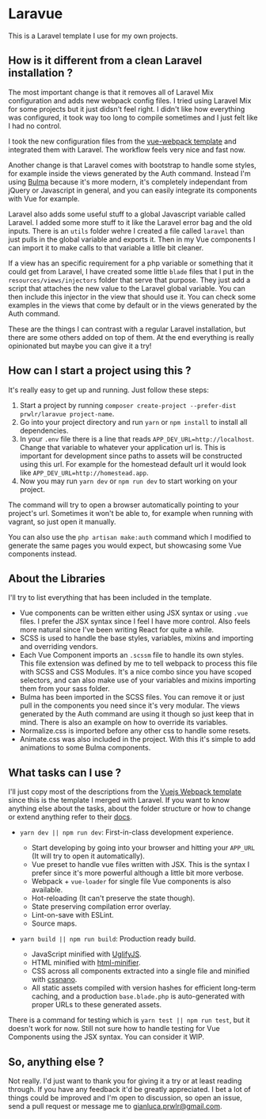 # Laravue

This is a Laravel template I use for my own projects.

## How is it different from a clean Laravel installation ?

The most important change is that it removes all of Laravel Mix configuration and adds new webpack config files. I tried using Laravel Mix for some projects but it just didsn't feel right. I didn't like how everything was configured, it took way too long to compile sometimes and I just felt like I had no control.

I took the new configuration files from the [vue-webpack template](http://vuejs-templates.github.io/webpack/) and integrated them with Laravel. The workflow feels very nice and fast now.

Another change is that Laravel comes with bootstrap to handle some styles, for example inside the views generated by the Auth command. Instead I'm using [Bulma](http://bulma.io) because it's more modern, it's completely independant from jQuery or Javascript in general, and you can easily integrate its components with Vue for example.

Laravel also adds some useful stuff to a global Javascript variable called Laravel. I added some more stuff to it like the Laravel error bag and the old inputs. There is an `utils` folder wehre I created a file called `laravel` than just pulls in the global variable and exports it. Then in my Vue components I can import it to make calls to that variable a litlle bit cleaner.

If a view has an specific requirement for a php variable or something that it could get from Laravel, I have created some little `blade` files that I put in the `resources/views/injectors` folder that serve that purpose. They just add a script that attaches the new value to the Laravel global variable. You can then include this injector in the view that should use it. You can check some examples in the views that come by default or in the views generated by the Auth command.

These are the things I can contrast with a regular Laravel installation, but there are some others added on top of them. At the end everything is really opinionated but maybe you can give it a try!

## How can I start a project using this ?

It's really easy to get up and running. Just follow these steps:

1. Start a project by running `composer create-project --prefer-dist prwlr/laravue project-name`.
2. Go into your project directory and run `yarn` or `npm install` to install all dependencies.
3. In your `.env` file there is a line that reads `APP_DEV_URL=http://localhost`. Change that variable to whatever your application url is. This is important for development since paths to assets will be constructed using this url. For example for the homestead default url it would look like `APP_DEV_URL=http://homestead.app`.
4. Now you may run `yarn dev` or `npm run dev` to start working on your project.

The command will try to open a browser automatically pointing to your project's url. Sometimes it won't be able to, for example when running with vagrant, so just open it manually.

You can also use the `php artisan make:auth` command which I modified to generate the same pages you would expect, but showcasing some Vue components instead.

## About the Libraries

I'll try to list everything that has been included in the template.

- Vue components can be written either using JSX syntax or using `.vue` files. I prefer the JSX syntax since I feel I have more control. Also feels more natural since I've been writing React for quite a while.
- SCSS is used to handle the base styles, variables, mixins and importing and overriding vendors.
- Each Vue Component imports an `.scssm` file to handle its own styles. This file extension was defined by me to tell webpack to process this file with SCSS and CSS Modules. It's a nice combo since you have scoped selectors, and can also make use of your variables and mixins importing them from your sass folder.
- Bulma has been imported in the SCSS files. You can remove it or just pull in the components you need since it's very modular. The views generated by the Auth command are using it though so just keep that in mind. There is also an example on how to override its variables.
- Normalize.css is imported before any other css to handle some resets.
- Animate.css was also included in the project. With this it's simple to add animations to some Bulma components.

## What tasks can I use ?

I'll just copy most of the descriptions from the [Vuejs Webpack template](https://github.com/vuejs-templates/webpack) since this is the template I merged with Laravel. If you want to know anything else about the tasks, about the folder structure or how to change or extend anything refer to their [docs](http://vuejs-templates.github.io/webpack/).

- `yarn dev || npm run dev`: First-in-class development experience.
  - Start developing by going into your browser and hitting your `APP_URL` (It will try to open it automatically).
  - Vue preset to handle vue files written with JSX. This is the syntax I prefer since it's more powerful although a little bit more verbose.
  - Webpack + `vue-loader` for single file Vue components is also available.
  - Hot-reloading (It can't preserve the state though).
  - State preserving compilation error overlay.
  - Lint-on-save with ESLint.
  - Source maps.

- `yarn build || npm run build`: Production ready build.
  - JavaScript minified with [UglifyJS](https://github.com/mishoo/UglifyJS2).
  - HTML minified with [html-minifier](https://github.com/kangax/html-minifier).
  - CSS across all components extracted into a single file and minified with [cssnano](https://github.com/ben-eb/cssnano).
  - All static assets compiled with version hashes for efficient long-term caching, and a production `base.blade.php` is auto-generated with proper URLs to these generated assets.

There is a command for testing which is `yarn test || npm run test`, but it doesn't work for now. Still not sure how to handle testing for Vue Components using the JSX syntax. You can consider it WIP.

## So, anything else ?

Not really. I'd just want to thank you for giving it a try or at least reading through. If you have any feedback it'd be greatly appreciated. I bet a lot of things could be improved and I'm open to discussion, so open an issue, send a pull request or message me to gianluca.prwlr@gmail.com.
